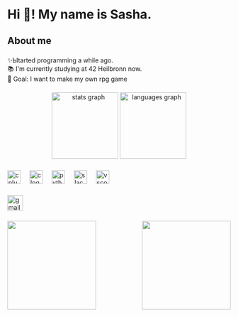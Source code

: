<h1 align="left">Hi 👋! My name is Sasha.</h1>

###

<h2 align="left">About me</h2>

###

<p align="left">✨Ыtarted programming a while ago.<br>📚 I'm currently studying at 42 Heilbronn now.<br>🎯 Goal: I want to make my own rpg game</p>

###

<div align="center">
  <img src="https://github-readme-stats.vercel.app/api?username=SuPuHe&hide_title=false&hide_rank=false&show_icons=true&include_all_commits=true&count_private=true&disable_animations=false&theme=dracula&locale=en&hide_border=false" height="150" alt="stats graph"  />
  <img src="https://github-readme-stats.vercel.app/api/top-langs?username=SuPuHe&locale=en&hide_title=false&layout=compact&card_width=320&langs_count=5&theme=dracula&hide_border=false" height="150" alt="languages graph"  />
</div>

###

<div align="left">
  <img src="https://cdn.jsdelivr.net/gh/devicons/devicon/icons/cplusplus/cplusplus-original.svg" height="30" alt="cplusplus logo"  />
  <img width="12" />
  <img src="https://cdn.jsdelivr.net/gh/devicons/devicon/icons/c/c-original.svg" height="30" alt="c logo"  />
  <img width="12" />
  <img src="https://cdn.jsdelivr.net/gh/devicons/devicon/icons/python/python-original.svg" height="30" alt="python logo"  />
  <img width="12" />
  <img src="https://cdn.jsdelivr.net/gh/devicons/devicon/icons/slack/slack-original.svg" height="30" alt="slack logo"  />
  <img width="12" />
  <img src="https://cdn.jsdelivr.net/gh/devicons/devicon/icons/vscode/vscode-original.svg" height="30" alt="vscode logo"  />
</div>

###

<div align="left">
  <a href="https://mail.google.com/mail/?view=cm&fs=1&to=supuhedev@gmail.com&su=Subject&body=Body%20text%20goes%20here" target="_blank">
    <img src="https://img.shields.io/static/v1?message=Gmail&logo=gmail&label=&color=D14836&logoColor=white&labelColor=&style=for-the-badge" height="35" alt="gmail logo"  />
  </a>
</div>

###

<img align="left" height="200" src="https://i.pinimg.com/originals/71/0f/da/710fda642bedd21a8279e3c1899f11e8.gif"  />

###

<img align="right" height="200" src="https://i.pinimg.com/originals/71/0f/da/710fda642bedd21a8279e3c1899f11e8.gif"  />

###
